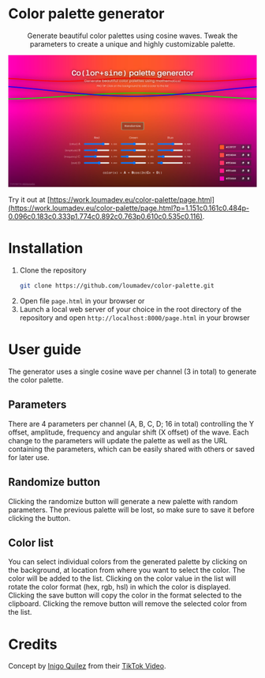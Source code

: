 # Color palette generator

<p align="center">
	Generate beautiful color palettes using cosine waves. Tweak the parameters to create a unique and highly customizable palette.
</p>

<p align="center">
	<img src="screenshot.jpg" alt="Palette generator screenshot" width="700">
</p>

Try it out at [https://work.loumadev.eu/color-palette/page.html](https://work.loumadev.eu/color-palette/page.html?p=1.151c0.161c0.484p-0.096c0.183c0.333p1.774c0.892c0.763p0.610c0.535c0.116).

# Installation

1. Clone the repository
   ```bash
   git clone https://github.com/loumadev/color-palette.git
   ```
2. Open file `page.html` in your browser
or
2. Launch a local web server of your choice in the root directory of the repository and open `http://localhost:8000/page.html` in your browser

# User guide

The generator uses a single cosine wave per channel (3 in total) to generate the color palette.

## Parameters

There are 4 parameters per channel (A, B, C, D; 16 in total) controlling the Y offset, amplitude, frequency and angular shift (X offset) of the wave. Each change to the parameters will update the palette as well as the URL containing the parameters, which can be easily shared with others or saved for later use.

## Randomize button

Clicking the randomize button will generate a new palette with random parameters. The previous palette will be lost, so make sure to save it before clicking the button.

## Color list

You can select individual colors from the generated palette by clicking on the background, at location from where you want to select the color. The color will be added to the list. Clicking on the color value in the list will rotate the color format (hex, rgb, hsl) in which the color is displayed. Clicking the save button will copy the color in the format selected to the clipboard. Clicking the remove button will remove the selected color from the list.

# Credits

Concept by [Inigo Quilez](https://iquilezles.org/) from their [TikTok Video](https://www.tiktok.com/@inigoquilez/video/7406635470618168606).

